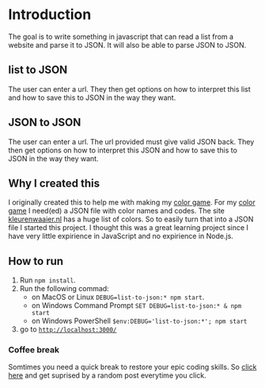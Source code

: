 # Introduction

 The goal is to write something in javascript that can read a list from a website and parse it to JSON.
 It will also be able to parse JSON to JSON.

## list to JSON

The user can enter a url.
They then get options on how to interpret this list and how to save this to JSON in the way they want.

## JSON to JSON

The user can enter a url. The url provided must give valid JSON back.
They then get options on how to interpret this JSON and how to save this to JSON in the way they want.

## Why I created this

I originally created this to help me with making my [color game](https://github.com/dusthijsvdh/kleurenspel).
For my [color game](https://github.com/dusthijsvdh/kleurenspel) I need(ed) a JSON file with color names and codes.
The site [kleurenwaaier.nl](https://www.kleurenwaaier.nl/bepaal-je-kleur/) has a huge list of colors.
So to easily turn that into a JSON file I started this project.
I thought this was a great learning project since I have very little expirience in JavaScript and no expirience in Node.js.

## How to run

1. Run `npm install`.
2. Run the following commad:
   - on MacOS or Linux `DEBUG=list-to-json:* npm start`.
   - on Windows Command Prompt `SET DEBUG=list-to-json:* & npm start`
   - on Windows PowerShell `$env:DEBUG='list-to-json:*'; npm start`
3. go to [`http://localhost:3000/`](http://localhost:3000/)

### Coffee break

Somtimes you need a quick break to restore your epic coding skills.
So [click here](https://www.reddit.com/random) and get suprised by a random post everytime you click.
